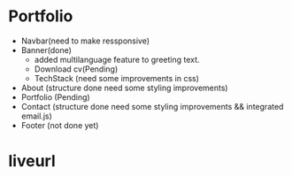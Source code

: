# Portfolio
 - Navbar(need to make ressponsive)
 - Banner(done)
    - added multilanguage feature to greeting text.
    - Download cv(Pending) 
    - TechStack (need some improvements in css)
 - About (structure done need some styling improvements)
 - Portfolio (Pending)
 - Contact (structure done need some styling improvements && integrated email.js) 
 - Footer (not done yet)


 # liveurl
